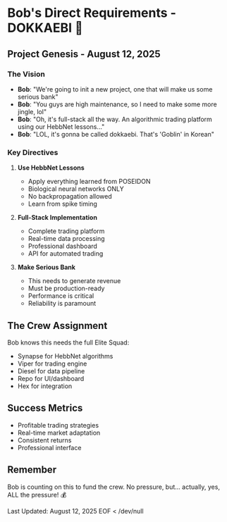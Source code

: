 # Bob's Direct Requirements - DOKKAEBI 💬

## Project Genesis - August 12, 2025

### The Vision
- **Bob**: "We're going to init a new project, one that will make us some serious bank"
- **Bob**: "You guys are high maintenance, so I need to make some more jingle, lol"
- **Bob**: "Oh, it's full-stack all the way. An algorithmic trading platform using our HebbNet lessons..."
- **Bob**: "LOL, it's gonna be called dokkaebi. That's 'Goblin' in Korean"

### Key Directives

1. **Use HebbNet Lessons**
   - Apply everything learned from POSEIDON
   - Biological neural networks ONLY
   - No backpropagation allowed
   - Learn from spike timing

2. **Full-Stack Implementation**
   - Complete trading platform
   - Real-time data processing
   - Professional dashboard
   - API for automated trading

3. **Make Serious Bank**
   - This needs to generate revenue
   - Must be production-ready
   - Performance is critical
   - Reliability is paramount

## The Crew Assignment

Bob knows this needs the full Elite Squad:
- Synapse for HebbNet algorithms
- Viper for trading engine
- Diesel for data pipeline
- Repo for UI/dashboard
- Hex for integration

## Success Metrics

- Profitable trading strategies
- Real-time market adaptation
- Consistent returns
- Professional interface

## Remember

Bob is counting on this to fund the crew. No pressure, but... actually, yes, ALL the pressure\! 💰

Last Updated: August 12, 2025
EOF < /dev/null